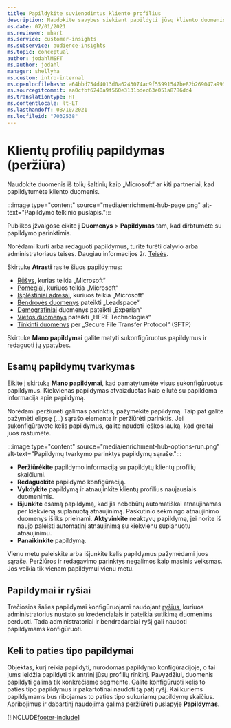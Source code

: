 ```yaml
---
title: Papildykite suvienodintus kliento profilius
description: Naudokite savybes siekiant papildyti jūsų kliento duomenis.
ms.date: 07/01/2021
ms.reviewer: mhart
ms.service: customer-insights
ms.subservice: audience-insights
ms.topic: conceptual
author: jodahlMSFT
ms.author: jodahl
manager: shellyha
ms.custom: intro-internal
ms.openlocfilehash: a64bbd754d4013d0a6243074ac9f55991547be82b269047a9937b583baf98697
ms.sourcegitcommit: aa0cfbf6240a9f560e3131bdec63e051a8786dd4
ms.translationtype: HT
ms.contentlocale: lt-LT
ms.lasthandoff: 08/10/2021
ms.locfileid: "7032538"
---
```

# <a name="enrichment-for-customer-profiles-preview"></a>Klientų profilių papildymas (peržiūra)

Naudokite duomenis iš tolių šaltinių kaip „Microsoft“ ar kiti partneriai, kad papildytumėte kliento duomenis.

:::image type="content" source="media/enrichment-hub-page.png" alt-text="Papildymo telkinio puslapis.":::

Publikos įžvalgose eikite į **Duomenys** > **Papildymas** tam, kad dirbtumėte su papildymo parinktimis.  

Norėdami kurti arba redaguoti papildymus, turite turėti dalyvio arba administratoriaus teises. Daugiau informacijos žr. [Teisės](permissions.md).

Skirtuke **Atrasti** rasite šiuos papildymus:

- [Rūšys](enrichment-microsoft.md), kurias teikia „Microsoft“
- [Pomėgiai](enrichment-microsoft.md), kuriuos teikia „Microsoft“
- [Išplėstiniai adresai](enrichment-enhanced-addresses.md), kuriuos teikia „Microsoft”
- [Bendrovės duomenys](enrichment-leadspace.md) pateikti „Leadspace“
- [Demografiniai](enrichment-experian.md) duomenys pateikti „Experian“
- [Vietos duomenys](enrichment-here.md) pateikti „HERE Technologies“
- [Tinkinti duomenys](enrichment-SFTP-custom-import.md) per „Secure File Transfer Protocol“ (SFTP)

Skirtuke **Mano papildymai** galite matyti sukonfigūruotus papildymus ir redaguoti jų ypatybes.

## <a name="manage-existing-enrichments"></a>Esamų papildymų tvarkymas

Eikite į skirtuką **Mano papildymai**, kad pamatytumėte visus sukonfigūruotus papildymus. Kiekvienas papildymas atvaizduotas kaip eilutė su papildoma informacija apie papildymą.

Norėdami peržiūrėti galimas parinktis, pažymėkite papildymą. Taip pat galite pažymėti elipsę (...) sąrašo elemente ir peržiūrėti parinktis. Jei sukonfigūravote kelis papildymus, galite naudoti ieškos lauką, kad greitai juos rastumėte.

:::image type="content" source="media/enrichment-hub-options-run.png" alt-text="Papildymų tvarkymo parinktys papildymų sąraše.":::

- **Peržiūrėkite** papildymo informaciją su papildytų klientų profilių skaičiumi.
- **Redaguokite** papildymo konfigūraciją.
- **Vykdykite** papildymą ir atnaujinkite klientų profilius naujausiais duomenimis.
- **Išjunkite** esamą papildymą, kad jis nebebūtų automatiškai atnaujinamas per kiekvieną suplanuotą atnaujinimą. Paskutinio sėkmingo atnaujinimo duomenys išliks prieinami. **Aktyvinkite** neaktyvų papildymą, jei norite iš naujo paleisti automatinį atnaujinimą su kiekvienu suplanuotu atnaujinimu.
- **Panaikinkite** papildymą.

Vienu metu paleiskite arba išjunkite kelis papildymus pažymėdami juos sąraše. Peržiūros ir redagavimo parinktys negalimos kaip masinis veiksmas. Jos veikia tik vienam papildymui vienu metu.

## <a name="enrichments-and-connections"></a>Papildymai ir ryšiai

Trečiosios šalies papildymai konfigūruojami naudojant [ryšius](connections.md), kuriuos administratorius nustato su kredencialais ir pateikia sutikimą duomenims perduoti. Tada administratoriai ir bendradarbiai ryšį gali naudoti papildymams konfigūruoti.  

## <a name="multiple-enrichments-of-the-same-type"></a>Keli to paties tipo papildymai

Objektas, kurį reikia papildyti, nurodomas papildymo konfigūracijoje, o tai jums leidžia papildyti tik antrinį jūsų profilių rinkinį. Pavyzdžiui, duomenis papildyti galima tik konkrečiame segmente. Galite konfigūruoti kelis to paties tipo papildymus ir pakartotinai naudoti tą patį ryšį. Kai kuriems papildymams bus ribojamas to paties tipo sukuriamų papildymų skaičius. Apribojimus ir dabartinį naudojima galima peržiūrėti puslapyje **Papildymas**.

[!INCLUDE[footer-include](../includes/footer-banner.md)]
